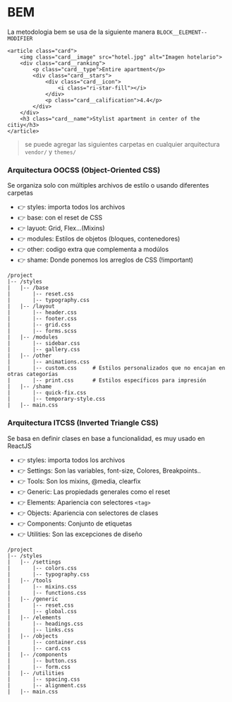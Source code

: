 # BEM

La metodologia bem se usa de la siguiente manera ```BLOCK__ELEMENT--MODIFIER```
```
<article class="card">
    <img class="card__image" src="hotel.jpg" alt="Imagen hotelario">
    <div class="card__ranking">
        <p class="card__type">Entire apartment</p>
        <div class="card__stars">
            <div class="card__icon">
                <i class="ri-star-fill"></i>
            </div>
            <p class="card__calification">4.4</p>
        </div>
    </div>
    <h3 class="card__name">Stylist apartment in center of the citiy</h3>
</article>
```

> se puede agregar las siguientes carpetas en cualquier arquitectura ```vendor/``` y ```themes/```

### Arquitectura OOCSS (Object-Oriented CSS)
Se organiza solo con múltiples archivos de estilo o usando diferentes carpetas

* 👉 styles: importa todos los archivos
* 👉 base: con el reset de CSS
* 👉 layuot: Grid, Flex...(Mixins)
* 👉 modules: Estilos de objetos (bloques, contenedores)
* 👉 other: codigo extra que complementa a modúlos
* 👉 shame: Donde ponemos los arreglos de CSS (!important)

```
/project
|-- /styles
|   |-- /base
|       |-- reset.css
|       |-- typography.css
|   |-- /layout
|       |-- header.css
|       |-- footer.css
|       |-- grid.css
|       |-- forms.scss
|   |-- /modules
|       |-- sidebar.css
|       |-- gallery.css
|   |-- /other
|       |-- animations.css   
|       |-- custom.css     # Estilos personalizados que no encajan en otras categorías
|       |-- print.css      # Estilos específicos para impresión
|   |-- /shame
|       |-- quick-fix.css
|       |-- temporary-style.css
|   |-- main.css
```
### Arquitectura ITCSS (Inverted Triangle CSS)
Se basa en definir clases en base a funcionalidad, es muy usado en ReactJS

* 👉 styles: importa todos los archivos
* 👉 Settings: Son las variables, font-size, Colores, Breakpoints..
* 👉 Tools: Son los mixins, @media, clearfix
* 👉 Generic: Las propiedads generales como el reset
* 👉 Elements: Apariencia con selectores ```<tag>```
* 👉 Objects: Apariencia con selectores de clases
* 👉 Components: Conjunto de etiquetas
* 👉 Utilities: Son las excepciones de diseño

```
/project
|-- /styles
|   |-- /settings
|       |-- colors.css
|       |-- typography.css
|   |-- /tools
|       |-- mixins.css
|       |-- functions.css
|   |-- /generic
|       |-- reset.css
|       |-- global.css
|   |-- /elements
|       |-- headings.css
|       |-- links.css
|   |-- /objects
|       |-- container.css
|       |-- card.css
|   |-- /components
|       |-- button.css
|       |-- form.css
|   |-- /utilities
|       |-- spacing.css
|       |-- alignment.css
|   |-- main.css
```